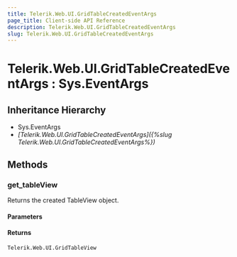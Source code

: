 ```yaml
---
title: Telerik.Web.UI.GridTableCreatedEventArgs
page_title: Client-side API Reference
description: Telerik.Web.UI.GridTableCreatedEventArgs
slug: Telerik.Web.UI.GridTableCreatedEventArgs
---
```


# Telerik.Web.UI.GridTableCreatedEventArgs : Sys.EventArgs 

## Inheritance Hierarchy

* Sys.EventArgs
* *[Telerik.Web.UI.GridTableCreatedEventArgs]({%slug Telerik.Web.UI.GridTableCreatedEventArgs%})*

## Methods

###  get_tableView

Returns the created TableView object.

#### Parameters

#### Returns

`Telerik.Web.UI.GridTableView` 


